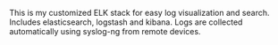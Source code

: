 This is my customized ELK stack for easy log visualization and search. Includes elasticsearch, logstash and kibana. Logs are collected automatically using syslog-ng from remote devices.
